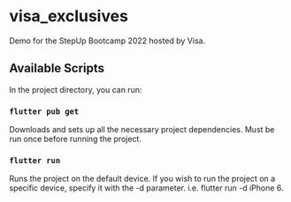 # visa_exclusives

Demo for the StepUp Bootcamp 2022 hosted by Visa.

## Available Scripts

In the project directory, you can run:


### `flutter pub get`

Downloads and sets up all the necessary project dependencies. Must be run once before running the project.

### `flutter run`

Runs the project on the default device. If you wish to run the project on a specific device, specify it with the -d parameter. i.e. flutter run -d iPhone 6.